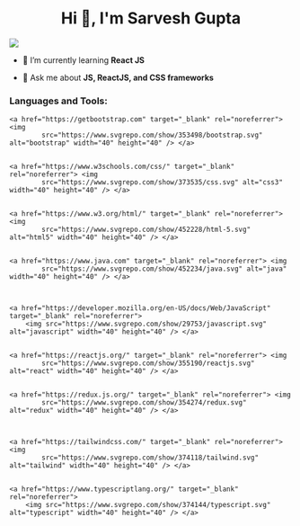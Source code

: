 <h1 align="center">Hi 👋, I'm Sarvesh Gupta</h1>
<img src="https://camo.githubusercontent.com/5ddf73ad3a205111cf8c686f687fc216c2946a75005718c8da5b837ad9de78c9/68747470733a2f2f7468756d62732e6766796361742e636f6d2f4576696c4e657874446576696c666973682d736d616c6c2e676966" />


- 🌱 I’m currently learning **React JS**

- 💬 Ask me about **JS, ReactJS, and CSS frameworks**



<h3 align="left">Languages and Tools:</h3>
<p align="left">


    <a href="https://getbootstrap.com" target="_blank" rel="noreferrer"> <img
            src="https://www.svgrepo.com/show/353498/bootstrap.svg" alt="bootstrap" width="40" height="40" /> </a>


    <a href="https://www.w3schools.com/css/" target="_blank" rel="noreferrer"> <img
            src="https://www.svgrepo.com/show/373535/css.svg" alt="css3" width="40" height="40" /> </a>


    <a href="https://www.w3.org/html/" target="_blank" rel="noreferrer"> <img
            src="https://www.svgrepo.com/show/452228/html-5.svg" alt="html5" width="40" height="40" /> </a>


    <a href="https://www.java.com" target="_blank" rel="noreferrer"> <img
            src="https://www.svgrepo.com/show/452234/java.svg" alt="java" width="40" height="40" /> </a>



    <a href="https://developer.mozilla.org/en-US/docs/Web/JavaScript" target="_blank" rel="noreferrer">
        <img src="https://www.svgrepo.com/show/29753/javascript.svg" alt="javascript" width="40" height="40" /> </a>


    <a href="https://reactjs.org/" target="_blank" rel="noreferrer"> <img
            src="https://www.svgrepo.com/show/355190/reactjs.svg" alt="react" width="40" height="40" /> </a>


    <a href="https://redux.js.org/" target="_blank" rel="noreferrer"> <img
            src="https://www.svgrepo.com/show/354274/redux.svg" alt="redux" width="40" height="40" /> </a>



    <a href="https://tailwindcss.com/" target="_blank" rel="noreferrer"> <img
            src="https://www.svgrepo.com/show/374118/tailwind.svg" alt="tailwind" width="40" height="40" /> </a>


    <a href="https://www.typescriptlang.org/" target="_blank" rel="noreferrer">
        <img src="https://www.svgrepo.com/show/374144/typescript.svg" alt="typescript" width="40" height="40" /> </a>







</p>

